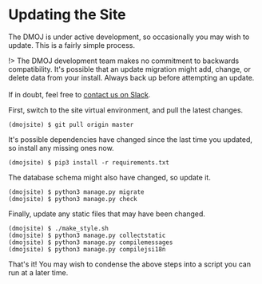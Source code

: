 # Updating the Site
The DMOJ is under active development, so occasionally you may wish to update. This is a fairly simple process.

!>  The DMOJ development team makes no commitment to backwards compatibility. It's possible that an update migration
    might add, change, or delete data from your install. Always back up before attempting an update. <br> <br>
    If in doubt, feel free to [contact us on Slack](https://slack.dmoj.ca).

First, switch to the site virtual environment, and pull the latest changes.

```
(dmojsite) $ git pull origin master
```

It's possible dependencies have changed since the last time you updated, so install any missing ones now.

```
(dmojsite) $ pip3 install -r requirements.txt
```

The database schema might also have changed, so update it.

```
(dmojsite) $ python3 manage.py migrate
(dmojsite) $ python3 manage.py check
```

Finally, update any static files that may have been changed.

```
(dmojsite) $ ./make_style.sh
(dmojsite) $ python3 manage.py collectstatic
(dmojsite) $ python3 manage.py compilemessages
(dmojsite) $ python3 manage.py compilejsi18n
```

That's it! You may wish to condense the above steps into a script you can run at a later time.
